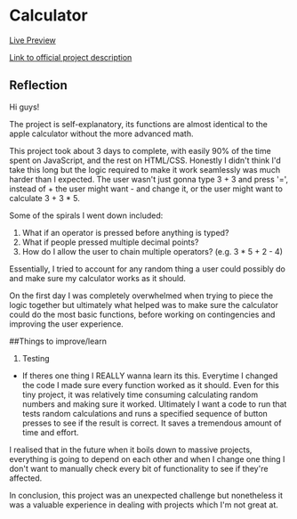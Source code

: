 # Calculator
[Live Preview](https://jednghk.github.io/calculator/calculator.html)

[Link to official project description](https://www.theodinproject.com/courses/foundations/lessons/calculator)

## Reflection
Hi guys!

The project is self-explanatory, its functions are almost identical to the apple calculator without the
more advanced math.

This project took about 3 days to complete, with easily 90% of the time spent on JavaScript, and the rest on
HTML/CSS. Honestly I didn't think I'd take this long but the logic required to make it work seamlessly was
much harder than I expected. The user wasn't just gonna type 3 + 3 and press '=', instead of + the user might
want - and change it, or the user might want to calculate 3 + 3 * 5.

Some of the spirals I went down included:

1. What if an operator is pressed before anything is typed?
2. What if people pressed multiple decimal points?
3. How do I allow the user to chain multiple operators? (e.g. 3 * 5 + 2 - 4)

Essentially, I tried to account for any random thing a user could possibly do and make sure my calculator
works as it should.

On the first day I was completely overwhelmed when trying to piece the logic together but ultimately what
helped was to make sure the calculator could do the most basic functions, before working on contingencies
and improving the user experience.

##Things to improve/learn
1. Testing
- If theres one thing I REALLY wanna learn its this. Everytime I changed the code I made sure every function
worked as it should. Even for this tiny project, it was relatively time consuming calculating random numbers
and making sure it worked. Ultimately I want a code to run that tests random calculations and runs a specified
sequence of button presses to see if the result is correct. It saves a tremendous amount of time and effort.

I realised that in the future when it boils down to massive projects, everything is going to depend on each
other and when I change one thing I don't want to manually check every bit of functionality to see if they're
affected.

In conclusion, this project was an unexpected challenge but nonetheless it was a valuable experience in dealing
with projects which I'm not great at.
